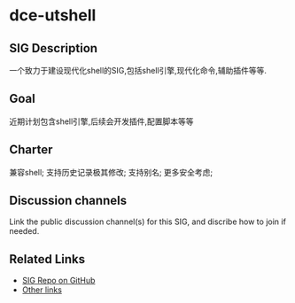 <!--

Please change the content to fit the actual usage of the SIG, and remove this comment when finished.

Please notice:

The following five sections title must not be removed. You can add extra sections if needed, but do not remove the existing ones.

-->
# dce-utshell

## SIG Description

一个致力于建设现代化shell的SIG,包括shell引擎,现代化命令,辅助插件等等.

## Goal

近期计划包含shell引擎,后续会开发插件,配置脚本等等

## Charter

兼容shell;
支持历史记录极其修改;
支持别名;
更多安全考虑;

## Discussion channels

Link the public discussion channel(s) for this SIG, and discribe how to join if needed.

## Related Links

- [SIG Repo on GitHub](https://github.com/deepin-community/sig-xxxx)
- [Other links](url)
